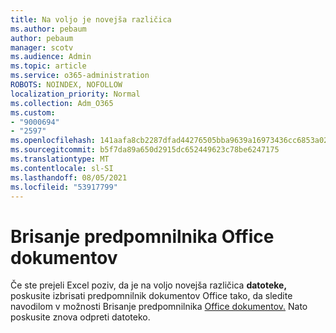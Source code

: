 ```yaml
---
title: Na voljo je novejša različica
ms.author: pebaum
author: pebaum
manager: scotv
ms.audience: Admin
ms.topic: article
ms.service: o365-administration
ROBOTS: NOINDEX, NOFOLLOW
localization_priority: Normal
ms.collection: Adm_O365
ms.custom:
- "9000694"
- "2597"
ms.openlocfilehash: 141aafa8cb2287dfad44276505bba9639a16973436cc6853a026f9cc5ee44863
ms.sourcegitcommit: b5f7da89a650d2915dc652449623c78be6247175
ms.translationtype: MT
ms.contentlocale: sl-SI
ms.lasthandoff: 08/05/2021
ms.locfileid: "53917799"
---
```

# <a name="delete-the-office-document-cache"></a>Brisanje predpomnilnika Office dokumentov

Če ste prejeli Excel poziv, da je na voljo novejša različica **datoteke,** poskusite izbrisati predpomnilnik dokumentov Office tako, da sledite navodilom v možnosti Brisanje predpomnilnika [Office dokumentov.](https://support.office.com/article/b1d3765e-d71b-4bb8-99ca-acd22c42995d) Nato poskusite znova odpreti datoteko.

